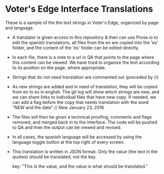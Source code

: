 # Voter's Edge Interface Translations

These is a sample of the the text strings in Voter's Edge, organized by page and language.

- A translator is given access to this repository & then can use Prose.io to edit the spanish translations, all files from the en are copied into the 'es' folder, and the content of the 'es' folder can be edited directly.

- In each file, there is a note to a url in QA that points to the page where this content can be viewed. We have tried to organize the text according to its position on the page, where appropriate.

- Strings that do not need translation are commented out (preceded by //)

- As new strings are added and in need of translation, they will be copied from en to es in english. The git log will show which strings are new, and we can share links to individual files that have new copy. If needed, we can add a flag before the copy that needs translation with the word "NEW and the date" 
// New January 23, 2016

- The files will then be given a technical proofing, comments and flags removed, and merged back in to the interface. The code will be pushed to QA and then the output can be viewed and revised.

- In all cases, the spanish language will be accessed by using the language toggle button at the top right of every screen.

- This translation is written in JSON format. Only the value (the text in the quotes) should be translated, not the key.

    key: "This is the value, and the value is what should be translated."
